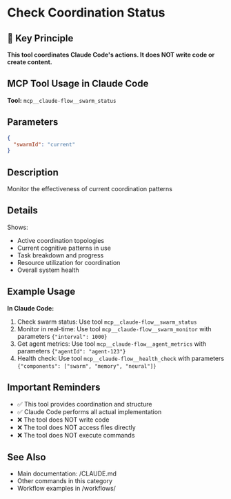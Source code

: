 # Check Coordination Status

## 🎯 Key Principle

**This tool coordinates Claude Code's actions. It does NOT write code or create
content.**

## MCP Tool Usage in Claude Code

**Tool:** `mcp__claude-flow__swarm_status`

## Parameters

```json
{
  "swarmId": "current"
}
```

## Description

Monitor the effectiveness of current coordination patterns

## Details

Shows:

- Active coordination topologies
- Current cognitive patterns in use
- Task breakdown and progress
- Resource utilization for coordination
- Overall system health

## Example Usage

**In Claude Code:**

1. Check swarm status: Use tool `mcp__claude-flow__swarm_status`
2. Monitor in real-time: Use tool `mcp__claude-flow__swarm_monitor` with
   parameters `{"interval": 1000}`
3. Get agent metrics: Use tool `mcp__claude-flow__agent_metrics` with parameters
   `{"agentId": "agent-123"}`
4. Health check: Use tool `mcp__claude-flow__health_check` with parameters
   `{"components": ["swarm", "memory", "neural"]}`

## Important Reminders

- ✅ This tool provides coordination and structure
- ✅ Claude Code performs all actual implementation
- ❌ The tool does NOT write code
- ❌ The tool does NOT access files directly
- ❌ The tool does NOT execute commands

## See Also

- Main documentation: /CLAUDE.md
- Other commands in this category
- Workflow examples in /workflows/
